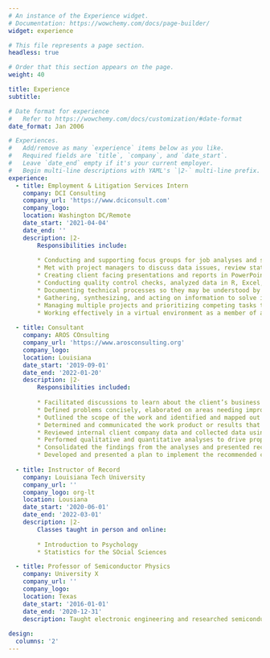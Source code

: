 ```yaml
---
# An instance of the Experience widget.
# Documentation: https://wowchemy.com/docs/page-builder/
widget: experience

# This file represents a page section.
headless: true

# Order that this section appears on the page.
weight: 40

title: Experience
subtitle:

# Date format for experience
#   Refer to https://wowchemy.com/docs/customization/#date-format
date_format: Jan 2006

# Experiences.
#   Add/remove as many `experience` items below as you like.
#   Required fields are `title`, `company`, and `date_start`.
#   Leave `date_end` empty if it's your current employer.
#   Begin multi-line descriptions with YAML's `|2-` multi-line prefix.
experience:
  - title: Employment & Litigation Services Intern
    company: DCI Consulting
    company_url: 'https://www.dciconsult.com'
    company_logo:
    location: Washington DC/Remote
    date_start: '2021-04-04'
    date_end: ''
    description: |2-
        Responsibilities include:
        
        * Conducting and supporting focus groups for job analyses and selection reviews. 
        * Met with project managers to discuss data issues, review statistical results, and draft reports.
        * Creating client facing presentations and reports in PowerPoint and Word.
        * Conducting quality control checks, analyzed data in R, Excel, and SPSS.
        * Documenting technical processes so they may be understood by a nontechnical audience.
        * Gathering, synthesizing, and acting on information to solve issues using effective critical thinking skills.
        * Managing multiple projects and prioritizing competing tasks to meet tight deadlines.
        * Working effectively in a virtual environment as a member of a team and with significant autonomy, self-discipline, and organization skills.
      
  - title: Consultant
    company: AROS COnsulting 
    company_url: 'https://www.arosconsulting.org'
    company_logo:
    location: Louisiana
    date_start: '2019-09-01'
    date_end: '2022-01-20'
    description: |2-
        Responsibilities included:
        
        * Facilitated discussions to learn about the client’s business challenges and technologies to identify existing problems and inefficiencies.
        * Defined problems concisely, elaborated on areas needing improvement, and hypothesized proposed solutions.
        * Outlined the scope of the work and identified and mapped out schedules, milestones, and required resources to meet the project objectives.
        * Determined and communicated the work product or results that were to be delivered to the client upon project completion.
        * Reviewed internal client company data and collected data using various methods such as interviewing company personnel and administering surveys.
        * Performed qualitative and quantitative analyses to drive proposed solutions.
        * Consolidated the findings from the analyses and presented recommendations to the client; provide feedback to company stakeholders.
        * Developed and presented a plan to implement the recommended changes; followed up with the client to ensure the provided solution is working.
    
  - title: Instructor of Record
    company: Louisiana Tech University
    company_url: ''
    company_logo: org-lt
    location: Lousiana
    date_start: '2020-06-01'
    date_end: '2022-03-01'
    description: |2-
        Classes taught in person and online: 
    
        * Introduction to Psychology
        * Statistics for the SOcial Sciences

  - title: Professor of Semiconductor Physics
    company: University X
    company_url: ''
    company_logo: 
    location: Texas
    date_start: '2016-01-01'
    date_end: '2020-12-31'
    description: Taught electronic engineering and researched semiconductor physics.
    
design:
  columns: '2'
---
```

